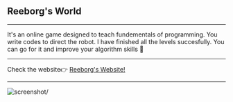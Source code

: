 <h2> Reeborg's World</h2>
<hr>
<p>It's an online game designed to teach fundementals of programming. You write codes to direct the robot. I have finished all the levels succesfully. You can go for it and improve your algorithm skills 🎯<p>
<hr>
<span>Check the website👉 <span><a href='https://reeborg.ca/index_en.html'>Reeborg's Website!</a>
<hr>
<img src='escaping_the_maze.gif' alt=screenshot/>
